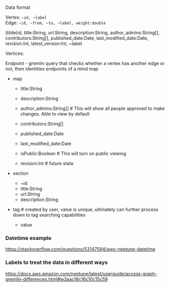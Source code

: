 Data format

Vertex: `~id, ~label`
<br />
Edge: `~id, ~from, ~to, ~label, weight:double`

(tilde)id, title:String, url:String, description:String, author_admins:String[], contributors:String[], published_date:Date, last_modified_date:Date, revision:Int, latest_version:Int, ~label

Vertices:


Endpoint - gremlin query that checks whether a vertex has another edge or not, then identities endpoints of a mind map


- map

  - title:String
  - description:String
  - author_admins:String[]              # This will show all people approved to make changes. Able to view by default
  - contributors:String[]
  - published_date:Date
  - last_modified_date:Date
  - isPublic:Boolean                    # This will turn on public viewing

  - revision:Int # future state

- section
  - ~id
  - title:String
  - url:String
  - description:String

- tag                                   # created by user, value is unique, ultimately can further process down to tag searching capabilities
  - value



### Datetime example

https://stackoverflow.com/questions/53147594/aws-neptune-datetime

### Labels to treat the data in different ways

https://docs.aws.amazon.com/neptune/latest/userguide/access-graph-gremlin-differences.html#w3aac18c16c10c15c59
